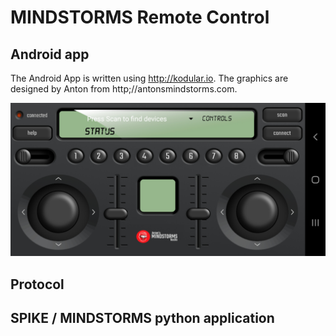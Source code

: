 # MINDSTORMS Remote Control

## Android app

The Android App is written using http://kodular.io. The graphics are designed by Anton from http;//antonsmindstorms.com.

![MINDSTORMS_RC](images/MINDSTORMS_RC.jpg "MINDSTORMS_RC Android app")

## Protocol

## SPIKE / MINDSTORMS python application
